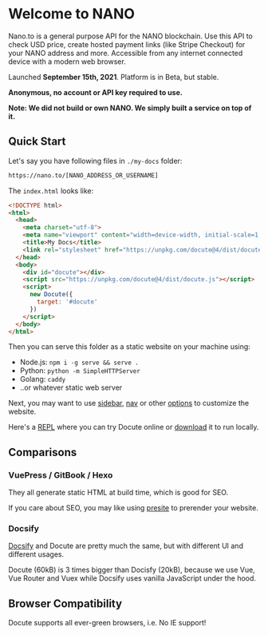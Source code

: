 # Welcome to NANO

Nano.to is a general purpose API for the NANO blockchain. Use this API to check USD price, create hosted payment links (like Stripe Checkout) for your NANO address and more. Accessible from any internet connected device with a modern web browser.

Launched **September 15th, 2021**. Platform is in Beta, but stable. 

**Anonymous, no account or API key required to use.**

**Note: We did not build or own NANO. We simply built a service on top of it.**

## Quick Start

Let's say you have following files in `./my-docs` folder:

```bash
https://nano.to/[NANO_ADDRESS_OR_USERNAME]
```

The `index.html` looks like:

```html {highlight:[7,'10-16']}
<!DOCTYPE html>
<html>
  <head>
    <meta charset="utf-8">
    <meta name="viewport" content="width=device-width, initial-scale=1, shrink-to-fit=no">
    <title>My Docs</title>
    <link rel="stylesheet" href="https://unpkg.com/docute@4/dist/docute.css">
  </head>
  <body>
    <div id="docute"></div>
    <script src="https://unpkg.com/docute@4/dist/docute.js"></script>
    <script>
      new Docute({
        target: '#docute'
      })
    </script>
  </body>
</html>
```

Then you can serve this folder as a static website on your machine using:

- Node.js: `npm i -g serve && serve .`
- Python: `python -m SimpleHTTPServer`
- Golang: `caddy`
- ..or whatever static web server

Next, you may want to use [sidebar](./options.md#sidebar), [nav](./options.md#nav) or other [options](./options.md) to customize the website.

Here's a [REPL](https://repl.it/@egoist/docute-starter) where you can try Docute online or [download](https://repl.it/@egoist/docute-starter.zip) it to run locally.

## Comparisons

### VuePress / GitBook / Hexo

They all generate static HTML at build time, which is good for SEO.

If you care about SEO, you may like using [presite](https://github.com/egoist/presite) to prerender your website.

### Docsify

[Docsify](https://docsify.js.org/#/) and Docute are pretty much the same, but with different UI and different usages.

Docute (60kB) is 3 times bigger than Docisfy (20kB), because we use Vue, Vue Router and Vuex while Docsify uses vanilla JavaScript under the hood.

## Browser Compatibility

Docute supports all ever-green browsers, i.e. No IE support!
